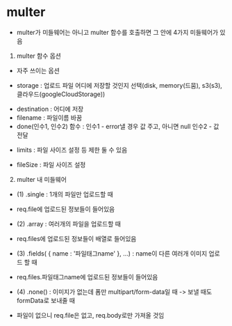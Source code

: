# multer
- multer가 미들웨어는 아니고 multer 함수를 호출하면 그 안에 4가지 미들웨어가 있음
1. multer 함수 옵션
* 자주 쓰이는 옵션
- storage : 업로드 파일 어디에 저장할 것인지 선택(disk, memory(드뭄), s3(s3), 클라우드(googleCloudStorage)) 
+ destination : 어디에 저장
+ filename : 파일이름 바꿈
+ done(인수1, 인수2) 함수 : 인수1 - error낼 경우 값 주고, 아니면 null 
                           인수2 - 값 전달
- limits : 파일 사이즈 설정 등 제한 둘 수 있음
+ fileSize : 파일 사이즈 설정

2. multer 내 미들웨어
- (1) .single : 1개의 파일만 업로드할 때
+ req.file에 업로드된 정보들이 들어있음
- (2) .array : 여러개의 파일을 업로드할 때
+ req.files에 업로드된 정보들이 배열로 들어있음
- (3) .fields( { name : '파일태그name' }, ...) : name이 다른 여러개 이미지 업로드 할 때
+ req.files.파일태그name에 업로드된 정보들이 들어있음
- (4) .none() : 이미지가 없는데 폼만 multipart/form-data일 때 -> 보낼 때도 formData로 보내줄 때 
+ 파일이 없으니 req.file은 없고, req.body로만 가져올 것임

